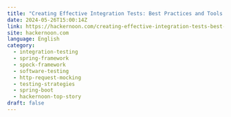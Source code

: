 ```yaml
---
title: "Creating Effective Integration Tests: Best Practices and Tools Within the Spring Framework"
date: 2024-05-26T15:00:14Z
link: https://hackernoon.com/creating-effective-integration-tests-best-practices-and-tools-within-the-spring-framework?source=rss&utm_medium=RSS&utm_source=news.12bit.vn
site: hackernoon.com
language: English
category:
  - integration-testing
  - spring-framework
  - spock-framework
  - software-testing
  - http-request-mocking
  - testing-strategies
  - spring-boot
  - hackernoon-top-story
draft: false
---
```

